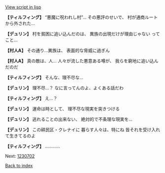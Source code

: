 [View script in lisp](../scripts/1230502.txt)

**【ティルフィング】**
“悪魔に呪われし村”…
その悪評のせいで、
村が通商ルートから外された…

**【デュリン】**
村を貧困に追い込んだのは、
異族の出現だけが理由じゃない
ってこと…

**【村人A】**
その通り…異族は、
表面的な脅威に過ぎん

**【村人A】**
真の敵は、人…
人々が流した悪意ある噂が、
我らを窮地に追い込んだのだ

**【ティルフィング】**
そんな、理不尽な…

**【デュリン】**
理不尽…？
なに言ってんのよ、よくある話だわ

**【ティルフィング】**
え…？

**【デュリン】**
運命は時として、
理不尽な現実を突きつける

**【デュリン】**
逃れることの出来ない、
絶対的で不条理な現実を…

**【デュリン】**
この耕民区・クレナイに
暮らす人々は、特にね
皆それを受け入れて生きてるのよ

**【ティルフィング】**
…………

Next: [1230702](1230702.md)

[Back to index](index.md)
